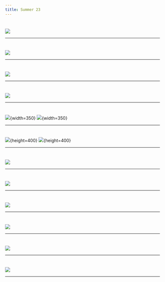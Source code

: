 ```yaml
---
title: Summer 23
---
```


# 

![](Scan1.png)

---

# 

![](Scan2.png)

---

#

![](Scan8_2.png)

---

#

![](Scan9.png)

---

#

![](Scan10.png){width=350} ![](Scan11.png){width=350}

---

#

![](Scan18.png){height=400} ![](Scan19.png){height=400}

---

#

![](Scan12.png)

---

#

![](Scan13_2.png)

---

#

![](Scan14.png)

---

#

![](Scan15.png)

---

#

![](Scan16.png)

---

#

![](Scan17.png)

---


